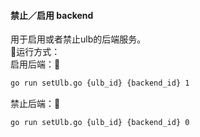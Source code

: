 #### 禁止／启用 backend
用于启用或者禁止ulb的后端服务。  
运行方式：  
启用后端：  
```bash
go run setUlb.go {ulb_id} {backend_id} 1
```
禁止后端：  
```bash
go run setUlb.go {ulb_id} {backend_id} 0
```

